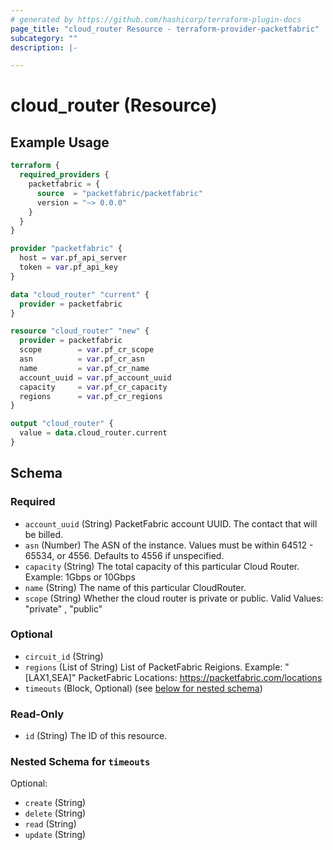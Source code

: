```yaml
---
# generated by https://github.com/hashicorp/terraform-plugin-docs
page_title: "cloud_router Resource - terraform-provider-packetfabric"
subcategory: ""
description: |-

---
```


# cloud_router (Resource)



## Example Usage

```terraform
terraform {
  required_providers {
    packetfabric = {
      source  = "packetfabric/packetfabric"
      version = "~> 0.0.0"
    }
  }
}

provider "packetfabric" {
  host = var.pf_api_server
  token = var.pf_api_key
}

data "cloud_router" "current" {
  provider = packetfabric
}

resource "cloud_router" "new" {
  provider = packetfabric
  scope        = var.pf_cr_scope
  asn          = var.pf_cr_asn
  name         = var.pf_cr_name
  account_uuid = var.pf_account_uuid
  capacity     = var.pf_cr_capacity
  regions      = var.pf_cr_regions
}

output "cloud_router" {
  value = data.cloud_router.current
}
```

## Schema

### Required

- `account_uuid` (String) PacketFabric account UUID. The contact that will be billed.
- `asn` (Number) The ASN of the instance.
		Values must be within 64512 - 65534, or 4556.
		Defaults to 4556 if unspecified.
- `capacity` (String) The total capacity of this particular Cloud Router.
		Example: 1Gbps or 10Gbps
- `name` (String) The name of this particular CloudRouter.
- `scope` (String) Whether the cloud router is private or public.
		Valid Values: "private" , "public"

### Optional

- `circuit_id` (String)
- `regions` (List of String) List of PacketFabric Reigions.
		Example: "[LAX1,SEA]"
		PacketFabric Locations: https://packetfabric.com/locations
- `timeouts` (Block, Optional) (see [below for nested schema](#nestedblock--timeouts))

### Read-Only

- `id` (String) The ID of this resource.

<a id="nestedblock--timeouts"></a>
### Nested Schema for `timeouts`

Optional:

- `create` (String)
- `delete` (String)
- `read` (String)
- `update` (String)
